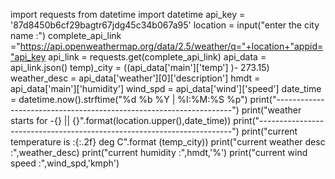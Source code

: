 import requests 
from datetime import datetime 
api_key = '87d8450b6cf29bagtr67jdg45c34b067a95'
location = input("enter the city name :")
complete_api_link ="https://api.openweathermap.org/data/2.5/weather/q="+location+"appid="api_key
api_link = requests.get(complete_api_link)
api_data = api_link.json()
temp)_city = ((api_data['main']['temp'] )- 273.15)
weather_desc = api_data['weather'][0]['description']
hmdt = api_data['main']['humidity']
wind_spd = api_data['wind']['speed']
date_time = datetime.now().strftime("%d %b %Y | %I:%M:%S %p")
print("-------------------------------------------------------------------")
print("weather starts for -{} || {}".format(location.upper(),date_time))
print("-----------------------------------------------------------------------")
print("current temperature is :{:.2f} deg C".format (temp_city))
print("current weather desc :",weather_desc)
print("current humidity :",hmdt,'%')
print("current wind speed :",wind_spd,'kmph')
